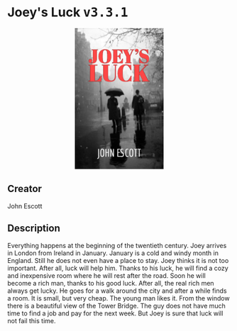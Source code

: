 
# Joey's Luck <kbd>v3.3.1</kbd>

<center>
  <img src="./cover-1024.jpg"/>
</center>

## Creator
John Escott

## Description
Everything happens at the beginning of the twentieth century. Joey arrives in London from Ireland in January.  January is a cold and windy month in England. Still he does not even have a place to stay. Joey thinks it is not too important. After all, luck will help him. Thanks to his luck, he will find a cozy and inexpensive room where he will rest after the road. Soon he will become a rich man, thanks to his good luck. After all, the real rich men always get lucky. He goes for a walk around the city and after a while finds a room.  It is small, but very cheap. The young man likes it. From the window there is a beautiful view of the Tower Bridge. The guy does not have much time to find a job and pay for the next week. But Joey is sure that luck will not fail this time.
